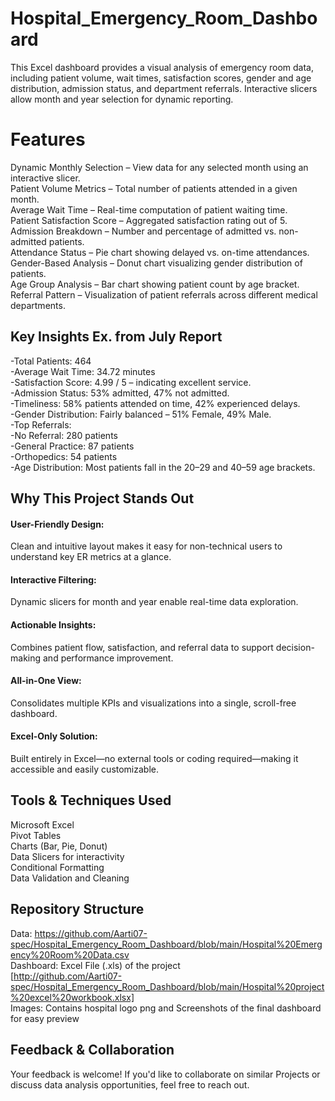 # Hospital_Emergency_Room_Dashboard
This Excel dashboard provides a visual analysis of emergency room data, including patient volume, wait times, satisfaction scores, gender and age distribution, admission status, and department referrals. Interactive slicers allow month and year selection for dynamic reporting.

# Features
Dynamic Monthly Selection – View data for any selected month using an interactive slicer. <br />
Patient Volume Metrics – Total number of patients attended in a given month.<br />
Average Wait Time – Real-time computation of patient waiting time.<br />
Patient Satisfaction Score – Aggregated satisfaction rating out of 5.<br />
Admission Breakdown – Number and percentage of admitted vs. non-admitted patients.<br />
Attendance Status – Pie chart showing delayed vs. on-time attendances.<br />
Gender-Based Analysis – Donut chart visualizing gender distribution of patients.<br />
Age Group Analysis – Bar chart showing patient count by age bracket.<br />
Referral Pattern – Visualization of patient referrals across different medical departments.<br />

## Key Insights Ex. from July Report
-Total Patients: 464 <br />
-Average Wait Time: 34.72 minutes <br />
-Satisfaction Score: 4.99 / 5 – indicating excellent service. <br />
-Admission Status: 53% admitted, 47% not admitted. <br />
-Timeliness: 58% patients attended on time, 42% experienced delays. <br/>
-Gender Distribution: Fairly balanced – 51% Female, 49% Male. <br />
-Top Referrals:<br />
-No Referral: 280 patients<br />
-General Practice: 87 patients<br />
-Orthopedics: 54 patients<br />
-Age Distribution: Most patients fall in the 20–29 and 40–59 age brackets.<br />

## Why This Project Stands Out
#### User-Friendly Design:
Clean and intuitive layout makes it easy for non-technical users to understand key ER metrics at a glance.<br />
#### Interactive Filtering:
Dynamic slicers for month and year enable real-time data exploration.<br />
#### Actionable Insights: 
Combines patient flow, satisfaction, and referral data to support decision-making and performance improvement.<br />
#### All-in-One View:
Consolidates multiple KPIs and visualizations into a single, scroll-free dashboard.<br />
#### Excel-Only Solution:
Built entirely in Excel—no external tools or coding required—making it accessible and easily customizable.<br />

## Tools & Techniques Used
Microsoft Excel<br />
Pivot Tables<br />
Charts (Bar, Pie, Donut)<br />
Data Slicers for interactivity<br />
Conditional Formatting<br />
Data Validation and Cleaning

## Repository Structure
Data: https://github.com/Aarti07-spec/Hospital_Emergency_Room_Dashboard/blob/main/Hospital%20Emergency%20Room%20Data.csv <br />
Dashboard: Excel File (.xls) of the project <br> [http://github.com/Aarti07-spec/Hospital_Emergency_Room_Dashboard/blob/main/Hospital%20project%20excel%20workbook.xlsx]<br />
Images: Contains hospital logo png and Screenshots of the final dashboard for easy preview<br />

## Feedback & Collaboration
Your feedback is welcome! If you'd like to collaborate on similar Projects or discuss data analysis opportunities, feel free to reach out.
